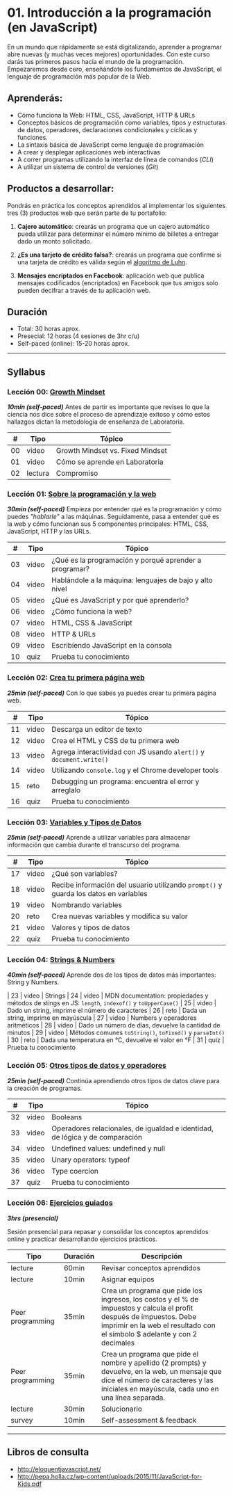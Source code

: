 # 01. Introducción a la programación (en JavaScript)
En un mundo que rápidamente se está digitalizando, aprender a programar abre nuevas (y muchas veces mejores) oportunidades. Con este curso darás tus primeros pasos hacia el mundo de la programación. Empezaremos desde cero, enseñándote los fundamentos de JavaScript, el lenguaje de programación más popular de la Web.

## Aprenderás:
* Cómo funciona la Web: HTML, CSS, JavaScript, HTTP & URLs
* Conceptos básicos de programación como variables, tipos y estructuras de datos, operadores, declaraciones condicionales y cíclicas y funciones.
* La sintaxis básica de JavaScript como lenguaje de programación
* A crear y desplegar aplicaciones web interactivas
* A correr programas utilizando la interfaz de línea de comandos (_CLI_)
* A utilizar un sistema de control de versiones (_Git_)

## Productos a desarrollar:
Pondrás en práctica los conceptos aprendidos al implementar los siguientes tres (3) productos web que serán parte de tu portafolio:

1. **Cajero automático**: crearás un programa que un cajero automático pueda utilizar para determinar el número mínimo de billetes a entregar dado un monto solicitado.

2. **¿Es una tarjeto de crédito falsa?**: crearás un programa que confirme si una tarjeta de crédito es válida según el [algoritmo de Luhn](https://es.wikipedia.org/wiki/Algoritmo_de_Luhn).

3. **Mensajes encriptados en Facebook**: aplicación web que publica mensajes codificados (encriptados) en Facebook que tus amigos solo pueden decifrar a través de tu aplicación web.

## Duración
* Total: 30 horas aprox.
* Presecial: 12 horas (4 sesiones de 3hr c/u)
* Self-paced (online): 15-20 horas aprox.

***

## Syllabus
### Lección 00: [Growth Mindset](01-growth-mindset)
**_10min (self-paced)_**
Antes de partir es importante que revises lo que la ciencia nos dice sobre el proceso de aprendizaje exitoso y cómo estos hallazgos dictan la metodología de enseñanza de Laboratoria.

| # | Tipo | Tópico           
| - | ----- | -----
| 00 | video | Growth Mindset vs. Fixed Mindset
| 01 | video | Cómo se aprende en Laboratoria  
| 02 | lectura | Compromiso

### Lección 01: [Sobre la programación y la web](02-web-development-process)
**_30min (self-paced)_**
Empieza por entender qué es la programación y cómo puedes _"hablarle"_ a las máquinas. Seguidamente, pasa a entender qué es la web y cómo funcionan sus 5 componentes principales: HTML, CSS, JavaScript, HTTP y las URLs.

| # | Tipo | Tópico           
| - | ----- | -----
| 03 | video |¿Qué es la programación y porqué aprender a programar?
| 04 | video | Hablándole a la máquina: lenguajes de bajo y alto nivel
| 05 | video | ¿Qué es JavaScript y por qué aprenderlo?
| 06 | video | ¿Cómo funciona la web?
| 07 | video | HTML, CSS & JavaScript
| 08 | video | HTTP & URLs
| 09 | video | Escribiendo JavaScript en la consola
| 10 | quiz | Prueba tu conocimiento

### Lección 02: [Crea tu primera página web](02-your-first-website)
**_25min (self-paced)_**
Con lo que sabes ya puedes crear tu primera página web.

| # | Tipo | Tópico           
| - | ----- | -----
| 11 | video | Descarga un editor de texto
| 12 | video | Crea el HTML y CSS de tu primera web
| 13 | video | Agrega interactividad con JS usando `alert()` y `document.write()`
| 14 | video | Utilizando `console.log` y el Chrome developer tools
| 15 | reto | Debugging un programa: encuentra el error y arreglalo
| 16 | quiz | Prueba tu conocimiento

### Lección 03: [Variables y Tipos de Datos](03-variables-and-data-types)
**_25min (self-paced)_**
Aprende a utilizar variables para almacenar información que cambia durante el transcurso del programa.

| # | Tipo | Tópico           
| - | ----- | -----
| 17 | video | ¿Qué son variables?
| 18 | video | Recibe información del usuario utilizando `prompt()` y guarda los datos en variables
| 19 | video | Nombrando variables
| 20 | reto | Crea nuevas variables y modifica su valor
| 21 | video | Valores y tipos de datos
| 22 | quiz | Prueba tu conocimiento

### Lección 04: [Strings & Numbers](04-strings-and-numbers)
**_40min (self-paced)_**
Aprende dos de los tipos de datos más importantes: String y Numbers.

| 23 | video | Strings
| 24 | video | MDN documentation: propiedades y métodos de stings en JS: `length`, `indexof()` y `toUpperCase()`
| 25 | video | Dado un string, imprime el número de caracteres
| 26 | reto | Dada un string, imprime en mayúscula
| 27 | video | Numbers y operadores aritméticos
| 28 | video | Dado un número de días, devuelve la cantidad de minutos
| 29 | video | Métodos comunes `toString()`, `toFixed()` y `parseInt()`
| 30 | reto | Dada una temperatura en °C, devuelve el valor en °F
| 31 | quiz | Prueba tu conocimiento

### Lección 05: [Otros tipos de datos y operadores](05-other-data-types)
**_25min (self-paced)_**
Continúa aprendiendo otros tipos de datos clave para la creación de programas.

| # | Tipo | Tópico           
| - | ----- | -----
| 32 | video | Booleans
| 33 | video | Operadores relacionales, de igualdad e identidad, de lógica y de comparación
| 34 | video | Undefined values: undefined y null
| 35 | video | Unary operators: typeof
| 36 | video | Type coercion
| 37 | quiz | Prueba tu conocimiento

### Lección 06: [Ejercicios guiados](06-instructor-led-projects)
**_3hrs (presencial)_**

Sesión presencial para repasar y consolidar los conceptos aprendidos online y practicar desarrollando ejercicios prácticos.

| Tipo | Duración | Descripción           
| - | ----- | -----
| lecture | 60min | Revisar conceptos aprendidos
| lecture | 10min | Asignar equipos
| Peer programming | 35min | Crea un programa que pide los ingresos, los costos y el % de impuestos y calcula el profit después de impuestos. Debe imprimir en la web el resultado con el símbolo $ adelante y con 2 decimales
| Peer programming | 35min | Crea un programa que pide el nombre y apellido (2 prompts) y devuelve, en la web, un mensaje que dice el número de caracteres y las iniciales en mayúscula, cada uno en una línea separada.
| lecture | 30min | Solucionario
| survey | 10min | Self-assessment & feedback

* * *
## Libros de consulta
* http://eloquentjavascript.net/
* http://pepa.holla.cz/wp-content/uploads/2015/11/JavaScript-for-Kids.pdf
